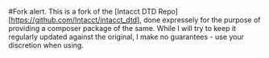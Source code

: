 #Fork alert.
This is a fork of the [Intacct DTD Repo][https://github.com/Intacct/intacct_dtd], done expressely for the purpose of providing a composer package of the same.  While I will try to keep it regularly updated against the original, I make no guarantees - use your discretion when using.
